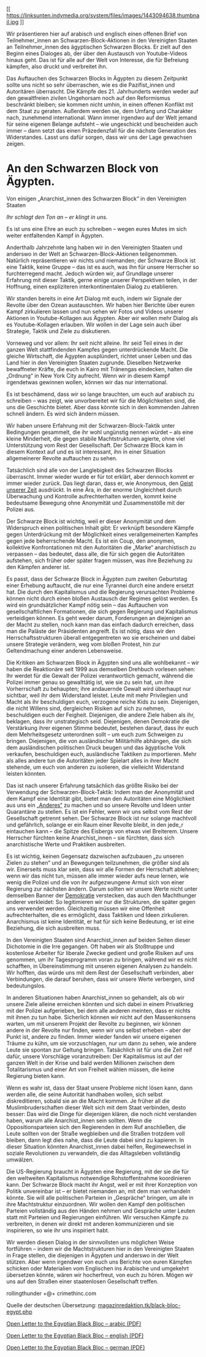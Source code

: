 [[ https://linksunten.indymedia.org/system/files/images/1443094638.thumbnail.jpg ]]

Wir präsentieren hier auf arabisch und englisch einen offenen Brief von Teilnehmer_innen an Schwarzen-Block-Aktionen in den Vereinigten Staaten an Teilnehmer_innen des ägyptischen Schwarzen Blocks. Er zielt auf den Beginn eines Dialoges ab, der über den Austausch von Youtube-Videos hinaus geht. Das ist für alle auf der Welt von Interesse, die für Befreiung kämpfen, also druckt und verbreitet ihn.

Das Auftauchen des Schwarzen Blocks in Ägypten zu diesem Zeitpunkt sollte uns nicht so sehr überraschen, wie es die Pazifist_innen und Autoritären überrascht. Die Kämpfe des 21. Jahrhunderts werden weder auf den gewaltfreien zivilen Ungehorsam noch auf den Reformismus beschränkt bleiben; sie kommen nicht umhin, in einen offenen Konflikt mit dem Staat zu geraten. Außerdem werden sie, dem Umfang und Charakter nach, zunehmend international. Wann immer irgendwo auf der Welt jemand für seine eigenen Belange aufsteht – wie ungeschickt und bescheiden auch immer – dann setzt das einen Präzedenzfall für die nächste Generation des Widerstandes. Lasst uns dafür sorgen, dass wir uns der Lage gewachsen zeigen.

# An den Schwarzen Block von Ägypten.

Von einigen „Anarchist_innen des Schwarzen Block“ in den Vereinigten Staaten

_Ihr schlagt den Ton an – er klingt in uns._

Es ist uns eine Ehre an euch zu schreiben – wegen eures Mutes im sich weiter entfaltenden Kampf in Ägypten.

Anderthalb Jahrzehnte lang haben wir in den Vereinigten Staaten und anderswo in der Welt an Schwarzen-Block-Aktionen teilgenommen. Natürlich repräsentieren wir nichts und niemanden; der Schwarze Block ist eine Taktik, keine Gruppe – das ist es auch, was ihn für unsere Herrscher so furchterregend macht. Jedoch würden wir, auf Grundlage unserer Erfahrung mit dieser Taktik, gerne einige unserer Perspektiven teilen, in der Hoffnung, einen expliziteren interkontinentalen Dialog zu etablieren.

Wir standen bereits in eine Art Dialog mit euch, indem wir Signale der Revolte über den Ozean austauschten. Wir haben hier Berichte über euren Kampf zirkulieren lassen und nun sehen wir Fotos und Videos unserer Aktionen in Youtube-Kollagen aus Ägypten. Aber wir wollen mehr Dialog als es Youtube-Kollagen erlauben. Wir wollen in der Lage sein auch über Strategie, Taktik und Ziele zu diskutieren.

Vorneweg und vor allem: Ihr seit nicht alleine. Ihr seid Teil eines in der ganzen Welt stattfindenden Kampfes gegen unterdrückende Macht. Die gleiche Wirtschaft, die Ägypten ausplündert, richtet unser Leben und das Land hier in den Vereinigten Staaten zugrunde. Dieselben Netzwerke bewaffneter Kräfte, die euch in Kairo mit Tränengas eindecken, halten die „Ordnung“ in New York City aufrecht. Wenn wir in diesem Kampf irgendetwas gewinnen wollen, können wir das nur international.

Es ist beschämend, dass wir so lange brauchten, um euch auf arabisch zu schreiben – was zeigt, wie unvorbereitet wir für die Möglichkeiten sind, die uns die Geschichte bietet. Aber dass könnte sich in den kommenden Jahren schnell ändern. Es wird sich ändern müssen.

Wir haben unsere Erfahrung mit der Schwarzen-Block-Taktik unter Bedingungen gesammelt, die ihr wohl ungünstig nennen würdet – als eine kleine Minderheit, die gegen stabile Machtstrukturen agierte, ohne viel Unterstützung vom Rest der Gesellschaft. Der Schwarze Block kam in diesem Kontext auf und es ist interessant, ihn in einer Situation allgemeinerer Revolte auftauchen zu sehen.

Tatsächlich sind alle von der Langlebigkeit des Schwarzen Blocks überrascht. Immer wieder wurde er für tot erklärt, aber dennoch kommt er immer wieder zurück. Das liegt daran, dass er, wie Anonymous, den [Geist unserer Zeit](/2012/02/21/black-bloc-confidential) ausdrückt. In eine Ära, in der enorme Ungleichheit durch Überwachung und Kontrolle aufrechterhalten werden, kommt keine bedeutsame Bewegung ohne Anonymität und Zusammenstöße mit der Polizei aus.

Der Schwarze Block ist wichtig, weil er dieser Anonymität und dem Widerspruch einen politischen Inhalt gibt: Er verknüpft besondere Kämpfe gegen Unterdrückung mit der Möglichkeit eines verallgemeinerten Kampfes gegen jede beherrschende Macht. Es ist ein Coup, den anonymen, kollektive Konfrontationen mit den Autoritäten die „Marke“ anarchistisch zu verpassen – das bedeutet, dass alle, die für sich gegen die Autoritäten aufstehen, sich früher oder später fragen müssen, was ihre Beziehung zu den Kämpfen anderer ist.

Es passt, dass der Schwarze Block in Ägypten zum zweiten Geburtstag einer Erhebung auftaucht, die nur eine Tyrannei durch eine andere ersetzt hat. Die durch den Kapitalismus und die Regierung verursachten Probleme können nicht durch einen bloßen Austausch der Regimes gelöst werden. Es wird ein grundsätzlicher Kampf nötig sein – das Auftauchen von gesellschaftlichen Formationen, die sich gegen Regierung und Kapitalismus verteidigen können. Es geht weder darum, Forderungen an diejenigen an der Macht zu stellen, noch kann man das einfach dadurch erreichen, dass man die Paläste der Präsidenten angreift. Es ist nötig, dass wir den Herrschaftsstrukturen überall entgegentreten wo sie erscheinen und dabei unsere Strategie verändern, weg vom bloßen Protest, hin zur Geltendmachung einer anderen Lebensweise.

Die Kritiken am Schwarzen Block in Ägypten sind uns alle wohlbekannt – wir haben die Reaktionäre seit 1999 aus demselben Drehbuch vorlesen sehen: Ihr werdet für die Gewalt der Polizei verantwortlich gemacht, während die Polizei immer genau so gewalttätig ist, wie sie zu sein hat, um ihre Vorherrschaft zu behaupten; ihre andauernde Gewalt wird überhaupt nur sichtbar, weil ihr dem Widerstand leistet. Leute mit mehr Privilegien und Macht als ihr beschuldigen euch, verzogene reiche Kids zu sein. Diejenigen, die nicht Willens sind, dergleichen Risiken auf sich zu nehmen, beschuldigen euch der Feigheit. Diejenigen, die andere Ziele haben als ihr, beklagen, dass ihr unstrategisch seid. Diejenigen, denen Demokratie die Verstärkung ihrer eigenen Stimme bedeutet, bestehen darauf, dass ihr euch dem Mehrheitsgesetz unterordnen sollt – um euch zum Schweigen zu bringen. Diejenigen, die von ausländischer Militärhilfe abhängen, die sich dem ausländischen politischen Druck beugen und das ägyptische Volk verkaufen, beschuldigen euch, ausländische Taktiken zu importieren. Mehr als alles andere tun die Autoritäten jeder Spielart alles in ihrer Macht stehende, um euch von anderen zu isolieren, die vielleicht Widerstand leisten könnten.

Das ist nach unserer Erfahrung tatsächlich das größte Risiko bei der Verwendung der Schwarzen-Block-Taktik: Indem man der Anonymität und dem Kampf eine Identität gibt, bietet man den Autoritäten eine Möglichkeit aus uns ein [„Anderes“](/2012/03/27/the-illegitimacy-of-violence-the-violence-of-legitimacy) zu machen und so unsere Revolte und Ideen unter Quarantäne zu stellen. Es ist ein Fehler, wenn wir uns selbst vom Rest der Gesellschaft getrennt sehen. Der Schwarze Block ist nur solange machtvoll und gefährlich, solange er ein Raum einer Revolte bleibt, in den jede_r eintauchen kann – die Spitze des Eisbergs von etwas viel Breiterem. Unsere Herrscher fürchten keine Anarchist_innen – sie fürchten, dass sich anarchistische Werte und Praktiken ausbreiten.

Es ist wichtig, keinen Gegensatz dazwischen aufzubauen „zu unseren Zielen zu stehen“ und an Bewegungen teilzunehmen, die größer sind als wir. Einerseits muss klar sein, dass wir alle Formen der Herrschaft ablehnen; wenn wir das nicht tun, müssen alle immer wieder aufs neue lernen, wie wenig die Polizei und die von ihr aufgezwungene Armut sich von einer Regierung zur nächsten ändern. Darum sollten wir unsere Werte nicht unter demselben Banner der [Demokratie](/2012/05/01/democracy-is-bankrupt-vote-here-stickers) verstecken, das auch den Machthunger anderer verkleidet: So legitimieren wir nur die Strukturen, die später gegen uns verwendet werden. Gleichzeitig müssen wir eine Offenheit aufrechterhalten, die es ermöglicht, dass Taktiken und Ideen zirkulieren. Anarchismus ist keine Identität, er hat für sich keine Bedeutung, er ist eine Beziehung, die sich ausbreiten muss.

In den Vereinigten Staaten sind Anarchist_innen auf beiden Seiten dieser Dichotomie in die Irre gegangen. Oft haben wir als Stoßtruppe und kostenlose Arbeiter für liberale Zwecke gedient und große Risiken auf uns genommen, um ihr Tagesprogramm voran zu bringen, während wir es nicht schafften, in Übereinstimmung mit unseren eigenen Analysen zu handeln. Wir hofften, das würde uns mit dem Rest der Gesellschaft verbinden, aber Verbindungen, die darauf beruhen, dass wir unsere Werte verbergen, sind bedeutungslos.

In anderen Situationen haben Anarchist_innen so gehandelt, als ob wir unsere Ziele alleine erreichen könnten und sich dabei in einem Privatkrieg mit der Polizei aufgerieben, bei dem alle anderen meinten, dass er nichts mit ihnen zu tun habe. Sicherlich können wir nicht auf den Massenkonsens warten, um mit unserem Projekt der Revolte zu beginnen, wir können andere in der Revolte nur finden, wenn wir uns selbst erheben – aber der Punkt ist, andere zu finden. Immer wieder fanden wir unsere eigenen Träume zu kühn, um sie vorzuschlagen, nur um dann zu sehen, wie andere Leute sie spontan zur Geltung bringen. Tatsächlich ist für uns die Zeit reif dafür, unsere Vorschläge voranzutreiben: Der Kapitalismus ist auf der ganzen Welt in der Krise und bald werden Millionen zwischen dem Totalitarismus und einer Art von Freiheit wählen müssen, die keine Regierung bieten kann.

Wenn es wahr ist, dass der Staat unsere Probleme nicht lösen kann, dann werden alle, die seine Autorität handhaben wollen, sich selbst diskreditieren, sobald sie an die Macht kommen. Je früher all die Muslimbruderschaften dieser Welt sich mit dem Staat verbinden, desto besser: Das wird die Dinge für diejenigen klären, die noch nicht verstanden haben, warum alle Anarchist_innen sein sollten. Wenn die Oppositionsparteien sich den Regierenden in dem Ruf anschließen, die Leute sollten von der Straße wegbleiben und die Straßen trotzdem voll bleiben, dann legt dies nahe, dass die Leute dabei sind zu kapieren. In dieser Situation könnten Anarchist_innen dabei helfen, Regimewechsel in soziale Revolutionen zu verwandeln, die das Alltagsleben vollständig umwälzen.

Die US-Regierung braucht in Ägypten eine Regierung, mit der sie die für den weltweiten Kapitalismus notwendige Rohstoffentnahme koordinieren kann. Der Schwarze Block macht ihr Angst, weil er mit ihrer Konzeption von Politik unvereinbar ist – er bietet niemanden an, mit dem man verhandeln könnte. Sie will alle politischen Parteien in „Gespräche“ bringen, um alle in ihre Machtstruktur einzuordnen. Wir wollen den Kampf den politischen Parteien vollständig aus den Händen nehmen und Gespräche unter Leuten statt mit Parteien und Regierungen einführen. Wir versuchen Kämpfe zu verbreiten, in denen wir direkt mit anderen kommunizieren und sie inspirieren, so wie ihr uns inspiriert habt.

Wir werden diesen Dialog in der sinnvollsten uns möglichen Weise fortführen – indem wir die Machtstrukturen hier in den Vereinigten Staaten in Frage stellen, die diejenigen in Ägypten und anderswo in der Welt stützen. Aber wenn irgendwer von euch uns Berichte von euren Kämpfen schicken oder Materialien vom Englischen ins Arabische und umgekehrt übersetzen könnte, wären wir hocherfreut, von euch zu hören. Mögen wir uns auf den Straßen einer staatenlosen Gesellschaft treffen.

rollingthunder +@+ crimethinc.com

Quelle der deutschen Übersetzung: [magazinredaktion.tk/black-bloc-egypt.php](http://www.magazinredaktion.tk/black-bloc-egypt.php)

[Open Letter to the Egyptian Black Bloc – arabic (PDF)](https://linksunten.indymedia.org/de/system/files/data/2013/03/1036912892.pdf)

[Open Letter to the Egyptian Black Bloc – english (PDF)](https://linksunten.indymedia.org/de/system/files/data/2013/03/6520505815.pdf)

[Open Letter to the Egyptian Black Bloc – german (PDF)](https://linksunten.indymedia.org/de/system/files/data/2013/03/9995964325.pdf)
